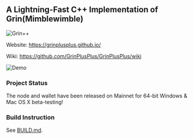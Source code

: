 ## A Lightning-Fast C++ Implementation of Grin(Mimblewimble)

![Grin++](https://github.com/GrinPlusPlus/GrinPlusPlus/blob/master/Logo.png)

Website: https://grinplusplus.github.io/

Wiki: https://github.com/GrinPlusPlus/GrinPlusPlus/wiki

![Demo](https://user-images.githubusercontent.com/8020386/92248412-39137580-eefb-11ea-836c-1b4dfcc5a1c1.png)

### Project Status
The node and wallet have been released on Mainnet for 64-bit Windows & Mac OS X beta-testing!

### Build Instruction
See [BUILD.md](BUILD.md).
